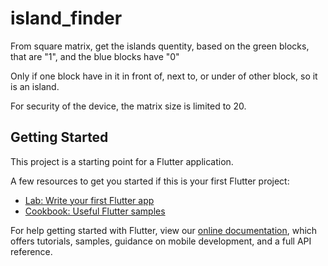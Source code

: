 # island_finder

From square matrix, get the islands quentity, based on the green blocks, that are "1", and the blue blocks have "0"
 
Only if one block have in it in front of, next to, or under of other block, so it is an island.

For security of the device, the matrix size is limited to 20.

## Getting Started

This project is a starting point for a Flutter application.

A few resources to get you started if this is your first Flutter project:

- [Lab: Write your first Flutter app](https://flutter.dev/docs/get-started/codelab)
- [Cookbook: Useful Flutter samples](https://flutter.dev/docs/cookbook)

For help getting started with Flutter, view our
[online documentation](https://flutter.dev/docs), which offers tutorials,
samples, guidance on mobile development, and a full API reference.
